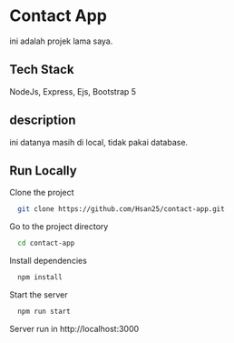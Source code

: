 
# Contact App 
ini adalah projek lama saya.


## Tech Stack
NodeJs, Express, Ejs, Bootstrap 5

## description

ini datanya masih di local, tidak pakai database.

## Run Locally

Clone the project

```bash
  git clone https://github.com/Hsan25/contact-app.git
```

Go to the project directory

```bash
  cd contact-app
```

Install dependencies

```bash
  npm install
```

Start the server

```bash
  npm run start
```

Server run in http://localhost:3000